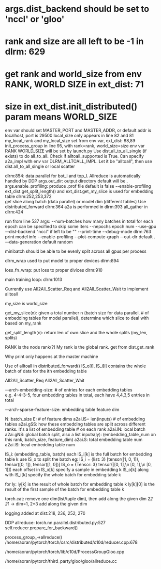 # args.dist_backend should be set to 'nccl' or 'gloo'
# rank and size are all left to be -1 in dlrm: 629
# get rank and world_size from env RANK, WORLD SIZE in ext_dist: 71
# size in ext_dist.init_distributed() param means WORLD_SIZE
env var should set MASTER_PORT and MASTER_ADDR, or default addr is localhost, port is 29500
local_size only appears in line 82 and 81
my_local_rank and my_local_size set from env var, ext_dist: 88,89
init_process_group in line 95, with rank=rank, world_size=size
env var RANK WORLD_SIZE will be set by launch.py
Use dist.all_to_all_single (if exists) to do all_to_all. Check if alltoall_supported is True.
Can specify a2a_impl with env var DLRM_ALLTOALL_IMPL. Let it be "alltoall", then use dist.all_to_all_single or local scatter

dlrm:854: data parallel for bot_l and top_l. Allreduce is automatically handled by DDP
args.out_dir: output directory default will be .
args.enable_profiling: produce .prof file default is false --enable-profiling
ext_dist.get_split_length() and ext_dist.get_my_slice is used for embedding table dlrm:252,253,372   
get slice along batch (data parallel) or model dim (different tables)
Use distributed_forward dlrm:364
a2a is performed in dlrm:393
all_gather in dlrm:424

run from line 537
args:
--num-batches how many batches in total for each epoch can be specified to skip some iters
--nepochs epoch num
--use-gpu
--dist-backend "nccl" if left to be ""
--print-time 
--debug-mode dlrm:763 print model info
--enable-profiling
--plot-compute-graph
--out-dir default .
--data-generation default random

minibatch should be able to be evenly split across all gpus per process

dlrm_wrap used to put model to proper devices dlrm:894

loss_fn_wrap: put loss to proper divices dlrm:910

main training loop: dlrm:1013

Currently use All2All_Scatter_Req and All2All_Scatter_Wait to implement alltoall

my_size is world_size

get_my_slice(n): given a total number n (batch size for data parallel, # of embedding tables for model parallel), determine which slice to deal with based on my_rank

get_split_length(n): return len of own slice and the whole splits (my_len, splits)


RANK is the node rank(?) My rank is the global rank. get from dist.get_rank

Why print only happens at the master machine

Use of alltoall in distributed_forward()
lS_o[i], lS_i[i] contains the whole batch of data for the ith embedding table

All2All_Scatter_Req
All2All_Scatter_Wait

--arch-embedding-size: # of entries for each embedding tables  
e.g. 4-4-3-5, four embedding tables in total, each have 4,4,3,5 entries in total

--arch-sparse-feature-size: embedding table feature dim

N: batch_size
E: # of feature dims
a2ai.lS= len(inputs) # of embedding tables
a2ai.gSS: how these embedding tables are split across different ranks. It's a list of embedding table # on each rank
a2ai.lN: local batch
a2ai.gNS: global batch split, also a list
inputs(ly): (embedding_table_num on this rank, batch_size, feature_dim)
a2ai.S: total embedding table num
a2ai.lS: local embedding table num

lS_i: (embedding_table, batch)
each lS_i[k] is the full batch for embedding table k
use lS_o to split the batch
eg: lS_i = {list: 3} [tensor([1, 0, 1]), tensor([0, 1]), tensor([1, 0])]
lS_o = {Tensor: 3} tensor([[0, 1],\n        [0, 1],\n        [0, 1]])
each offset in lS_o[k] specify a sample in embedding k
lS_o[k] along with lS_i[k] specify the whole batch for embedding table k

for ly: ly[k] is the result of whole batch for embedding table k 
ly[k][0] is the result of the first sample of the batch for embedding table k

torch.cat: remove one dim(list/tuple dim), then add along the given dim
2*2 2*1 -> dim=1, 2*3 add along the given dim

logging added at dist:218, 236, 252, 270

DDP allreduce:
torch.nn.parallel.distributed.py:527
self.reducer.prepare_for_backward()


process_group_->allreduce()
/home/aoran/pytorch/torch/csrc/distributed/c10d/reducer.cpp:678

/home/aoran/pytorch/torch/lib/c10d/ProcessGroupGloo.cpp

/home/aoran/pytorch/third_party/gloo/gloo/allreduce.cc